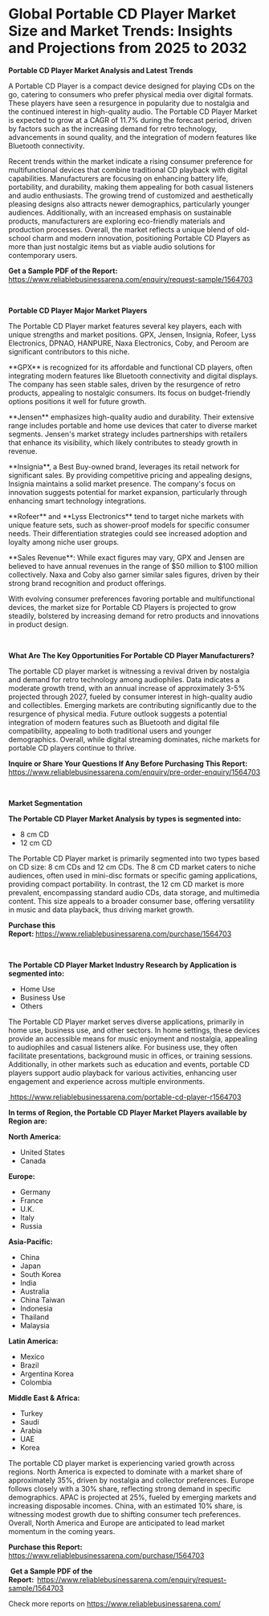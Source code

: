 <p><h1>Global Portable CD Player Market Size and Market Trends: Insights and Projections from 2025 to 2032</h1></p><p><strong>Portable CD Player Market Analysis and Latest Trends</strong></p>
<p><p>A Portable CD Player is a compact device designed for playing CDs on the go, catering to consumers who prefer physical media over digital formats. These players have seen a resurgence in popularity due to nostalgia and the continued interest in high-quality audio. The Portable CD Player Market is expected to grow at a CAGR of 11.7% during the forecast period, driven by factors such as the increasing demand for retro technology, advancements in sound quality, and the integration of modern features like Bluetooth connectivity.</p><p>Recent trends within the market indicate a rising consumer preference for multifunctional devices that combine traditional CD playback with digital capabilities. Manufacturers are focusing on enhancing battery life, portability, and durability, making them appealing for both casual listeners and audio enthusiasts. The growing trend of customized and aesthetically pleasing designs also attracts newer demographics, particularly younger audiences. Additionally, with an increased emphasis on sustainable products, manufacturers are exploring eco-friendly materials and production processes. Overall, the market reflects a unique blend of old-school charm and modern innovation, positioning Portable CD Players as more than just nostalgic items but as viable audio solutions for contemporary users.</p></p>
<p><strong>Get a Sample PDF of the Report:&nbsp;</strong> <a href="https://www.reliablebusinessarena.com/enquiry/request-sample/1564703?utm_campaign=2566&utm_medium=2&utm_source=Github&utm_content=ia&utm_term=06042025&utm_id=portable-cd-player">https://www.reliablebusinessarena.com/enquiry/request-sample/1564703</a></p>
<p>&nbsp;</p>
<p><strong>Portable CD Player Major Market Players</strong></p>
<p><p>The Portable CD Player market features several key players, each with unique strengths and market positions. GPX, Jensen, Insignia, Rofeer, Lyss Electronics, DPNAO, HANPURE, Naxa Electronics, Coby, and Peroom are significant contributors to this niche.</p><p>**GPX** is recognized for its affordable and functional CD players, often integrating modern features like Bluetooth connectivity and digital displays. The company has seen stable sales, driven by the resurgence of retro products, appealing to nostalgic consumers. Its focus on budget-friendly options positions it well for future growth.</p><p>**Jensen** emphasizes high-quality audio and durability. Their extensive range includes portable and home use devices that cater to diverse market segments. Jensen's market strategy includes partnerships with retailers that enhance its visibility, which likely contributes to steady growth in revenue.</p><p>**Insignia**, a Best Buy-owned brand, leverages its retail network for significant sales. By providing competitive pricing and appealing designs, Insignia maintains a solid market presence. The company's focus on innovation suggests potential for market expansion, particularly through enhancing smart technology integrations.</p><p>**Rofeer** and **Lyss Electronics** tend to target niche markets with unique feature sets, such as shower-proof models for specific consumer needs. Their differentiation strategies could see increased adoption and loyalty among niche user groups.</p><p>**Sales Revenue**: While exact figures may vary, GPX and Jensen are believed to have annual revenues in the range of $50 million to $100 million collectively. Naxa and Coby also garner similar sales figures, driven by their strong brand recognition and product offerings.</p><p>With evolving consumer preferences favoring portable and multifunctional devices, the market size for Portable CD Players is projected to grow steadily, bolstered by increasing demand for retro products and innovations in product design.</p></p>
<p>&nbsp;</p>
<p><strong>What Are The Key Opportunities For Portable CD Player Manufacturers?</strong></p>
<p><p>The portable CD player market is witnessing a revival driven by nostalgia and demand for retro technology among audiophiles. Data indicates a moderate growth trend, with an annual increase of approximately 3-5% projected through 2027, fueled by consumer interest in high-quality audio and collectibles. Emerging markets are contributing significantly due to the resurgence of physical media. Future outlook suggests a potential integration of modern features such as Bluetooth and digital file compatibility, appealing to both traditional users and younger demographics. Overall, while digital streaming dominates, niche markets for portable CD players continue to thrive.</p></p>
<p><strong>Inquire or Share Your Questions If Any Before Purchasing This Report:</strong> <a href="https://www.reliablebusinessarena.com/enquiry/pre-order-enquiry/1564703?utm_campaign=2566&utm_medium=2&utm_source=Github&utm_content=ia&utm_term=06042025&utm_id=portable-cd-player">https://www.reliablebusinessarena.com/enquiry/pre-order-enquiry/1564703</a></p>
<p>&nbsp;</p>
<p><strong>Market Segmentation</strong></p>
<p><strong>The Portable CD Player Market Analysis by types is segmented into:</strong></p>
<p><ul><li>8 cm CD</li><li>12 cm CD</li></ul></p>
<p><p>The Portable CD Player market is primarily segmented into two types based on CD size: 8 cm CDs and 12 cm CDs. The 8 cm CD market caters to niche audiences, often used in mini-disc formats or specific gaming applications, providing compact portability. In contrast, the 12 cm CD market is more prevalent, encompassing standard audio CDs, data storage, and multimedia content. This size appeals to a broader consumer base, offering versatility in music and data playback, thus driving market growth.</p></p>
<p><strong>Purchase this Report:&nbsp;</strong><a href="https://www.reliablebusinessarena.com/purchase/1564703?utm_campaign=2566&utm_medium=2&utm_source=Github&utm_content=ia&utm_term=06042025&utm_id=portable-cd-player">https://www.reliablebusinessarena.com/purchase/1564703</a></p>
<p>&nbsp;</p>
<p><strong>The Portable CD Player Market Industry Research by Application is segmented into:</strong></p>
<p><ul><li>Home Use</li><li>Business Use</li><li>Others</li></ul></p>
<p><p>The Portable CD Player market serves diverse applications, primarily in home use, business use, and other sectors. In home settings, these devices provide an accessible means for music enjoyment and nostalgia, appealing to audiophiles and casual listeners alike. For business use, they often facilitate presentations, background music in offices, or training sessions. Additionally, in other markets such as education and events, portable CD players support audio playback for various activities, enhancing user engagement and experience across multiple environments.</p></p>
<p><a href="https://www.reliablebusinessarena.com/portable-cd-player-r1564703?utm_campaign=2566&utm_medium=2&utm_source=Github&utm_content=ia&utm_term=06042025&utm_id=portable-cd-player">&nbsp;https://www.reliablebusinessarena.com/portable-cd-player-r1564703</a></p>
<p><strong>In terms of Region, the Portable CD Player Market Players available by Region are:</strong></p>
<p>
    <p> <strong> North America: </strong>
        <ul>
            <li>United States</li>
            <li>Canada</li>
        </ul>
        </p> 
    <p> <strong> Europe: </strong>
        <ul>
            <li>Germany</li>
            <li>France</li>
            <li>U.K.</li>
            <li>Italy</li>
            <li>Russia</li>
        </ul>
        </p> 
    <p> <strong> Asia-Pacific: </strong>
        <ul>
            <li>China</li>
            <li>Japan</li>
            <li>South Korea</li>
            <li>India</li>
            <li>Australia</li>
            <li>China Taiwan</li>
            <li>Indonesia</li>
            <li>Thailand</li>
            <li>Malaysia</li>
        </ul>
        </p> 
    <p> <strong> Latin America: </strong>
        <ul>
            <li>Mexico</li>
            <li>Brazil</li>
            <li>Argentina Korea</li>
            <li>Colombia</li>
        </ul>
        </p> 
    <p> <strong> Middle East & Africa: </strong>
        <ul>
            <li>Turkey</li>
            <li>Saudi</li>
            <li>Arabia</li>
            <li>UAE</li>
            <li>Korea</li>
        </ul>
    </p>
    </p>
<p><p>The portable CD player market is experiencing varied growth across regions. North America is expected to dominate with a market share of approximately 35%, driven by nostalgia and collector preferences. Europe follows closely with a 30% share, reflecting strong demand in specific demographics. APAC is projected at 25%, fueled by emerging markets and increasing disposable incomes. China, with an estimated 10% share, is witnessing modest growth due to shifting consumer tech preferences. Overall, North America and Europe are anticipated to lead market momentum in the coming years.</p></p>
<p><strong>Purchase this Report: </strong><a href="https://www.reliablebusinessarena.com/purchase/1564703?utm_campaign=2566&utm_medium=2&utm_source=Github&utm_content=ia&utm_term=06042025&utm_id=portable-cd-player">https://www.reliablebusinessarena.com/purchase/1564703</a></p>
<p>&nbsp;<strong>Get a Sample PDF of the Report:&nbsp;&nbsp;</strong><a href="https://www.reliablebusinessarena.com/enquiry/request-sample/1564703?utm_campaign=2566&utm_medium=2&utm_source=Github&utm_content=ia&utm_term=06042025&utm_id=portable-cd-player">https://www.reliablebusinessarena.com/enquiry/request-sample/1564703</a></p>
<p><strong></strong></p>
<p>Check more reports on <a href="https://www.reliablebusinessarena.com/?utm_campaign=2566&utm_medium=2&utm_source=Github&utm_content=ia&utm_term=06042025&utm_id=portable-cd-player">https://www.reliablebusinessarena.com/</a></p>